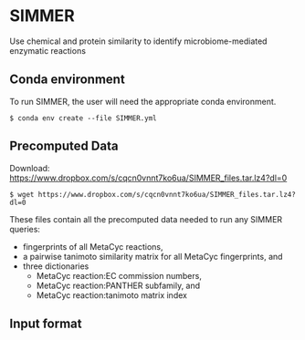# SIMMER
Use chemical and protein similarity to identify microbiome-mediated enzymatic reactions

## Conda environment
To run SIMMER, the user will need the appropriate conda environment.

`$ conda env create --file SIMMER.yml`

## Precomputed Data
Download: https://www.dropbox.com/s/cqcn0vnnt7ko6ua/SIMMER_files.tar.lz4?dl=0

`$ wget https://www.dropbox.com/s/cqcn0vnnt7ko6ua/SIMMER_files.tar.lz4?dl=0`

These files contain all the precomputed data needed to run any SIMMER queries: 
* fingerprints of all MetaCyc reactions, 
* a pairwise tanimoto similarity matrix for all MetaCyc fingerprints, and
* three dictionaries
  * MetaCyc reaction:EC commission numbers, 
  * MetaCyc reaction:PANTHER subfamily, and 
  * MetaCyc reaction:tanimoto matrix index

 
 ## Input format

